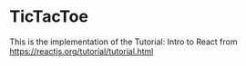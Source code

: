 # TicTacToe
This is the implementation of the Tutorial: Intro to React from https://reactjs.org/tutorial/tutorial.html
